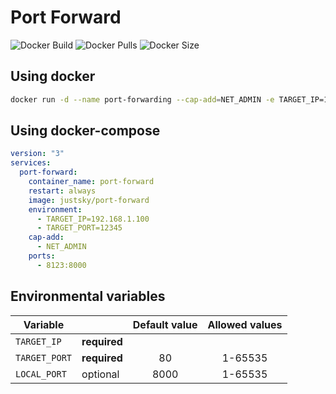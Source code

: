 # Port Forward
![Docker Build](https://github.com/just5ky/port-forward/workflows/Docker/badge.svg) ![Docker Pulls](https://img.shields.io/docker/pulls/just5ky/port-forward) ![Docker Size](https://img.shields.io/docker/image-size/just5ky/port-forward?color=orange)


## Using docker
```sh
docker run -d --name port-forwarding --cap-add=NET_ADMIN -e TARGET_IP=192.168.1.100 -e TARGET_PORT=12345 -p 8123:8000 justsky/port-forward
```

## Using docker-compose
```yml
version: "3"
services:
  port-forward:
    container_name: port-forward
    restart: always
    image: justsky/port-forward
    environment:
      - TARGET_IP=192.168.1.100
      - TARGET_PORT=12345
    cap-add:
      - NET_ADMIN
    ports:
      - 8123:8000
```

## Environmental variables
| Variable | | Default value | Allowed values |
| --- | --- | :---:| :---: |
| `TARGET_IP` | **required** | | |
| `TARGET_PORT` | **required** | 80 | 1-65535 |
| `LOCAL_PORT` | optional | 8000 | 1-65535 |